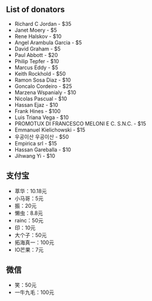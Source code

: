 ## List of donators

* Richard C Jordan - $35
* Janet Moery - $5
* Rene Halskov - $10
* Angel Arambula Garcia - $5
* David Graham - $5
* Paul Abbott - $20
* Philip Tepfer - $10
* Marcus Eddy - $5
* Keith Rockhold - $50
* Ramon Sosa Diaz - $10
* Goncalo Cordeiro - $25
* Marzena Wspanialy - $10
* Nicolas Pascual - $10
* Hassan Ejaz - $10
* Frank Hines - $100
* Luis Triana Vega - $10
* PROMOTUX DI FRANCESCO MELONI E C. S.N.C. - $15
* Emmanuel Kielichowski - $15
* 우공이산 우공이산 - $50
* Empirica srl - $15
* Hassan Gareballa - $10
* Jihwang Yi - $10

## 支付宝

* 萃华：10.18元
* 小马哥：5元
* 振：20元
* 懒虫：8.8元
* rainc：50元
* 印：10元
* 大个子：50元
* 拓海真一：100元
* IO芒果：7元

## 微信

* 笑：50元
* 一牛九毛：100元
